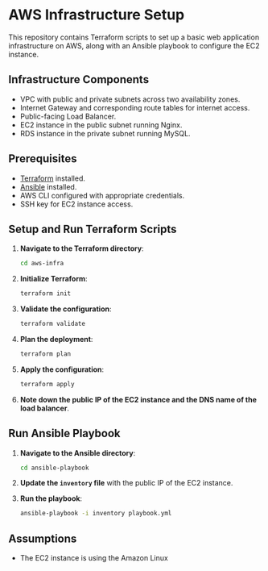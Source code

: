 # AWS Infrastructure Setup

This repository contains Terraform scripts to set up a basic web application infrastructure on AWS, along with an Ansible playbook to configure the EC2 instance.

## Infrastructure Components

- VPC with public and private subnets across two availability zones.
- Internet Gateway and corresponding route tables for internet access.
- Public-facing Load Balancer.
- EC2 instance in the public subnet running Nginx.
- RDS instance in the private subnet running MySQL.

## Prerequisites

- [Terraform](https://www.terraform.io/downloads.html) installed.
- [Ansible](https://docs.ansible.com/ansible/latest/installation_guide/intro_installation.html) installed.
- AWS CLI configured with appropriate credentials.
- SSH key for EC2 instance access.

## Setup and Run Terraform Scripts

1. **Navigate to the Terraform directory**:

    ```sh
    cd aws-infra
    ```

2. **Initialize Terraform**:

    ```sh
    terraform init
    ```

3. **Validate the configuration**:

    ```sh
    terraform validate
    ```

4. **Plan the deployment**:

    ```sh
    terraform plan
    ```

5. **Apply the configuration**:

    ```sh
    terraform apply
    ```

6. **Note down the public IP of the EC2 instance and the DNS name of the load balancer**.

## Run Ansible Playbook

1. **Navigate to the Ansible directory**:

    ```sh
    cd ansible-playbook
    ```

2. **Update the `inventory` file** with the public IP of the EC2 instance.

3. **Run the playbook**:

    ```sh
    ansible-playbook -i inventory playbook.yml
    ```

## Assumptions

- The EC2 instance is using the Amazon Linux 
